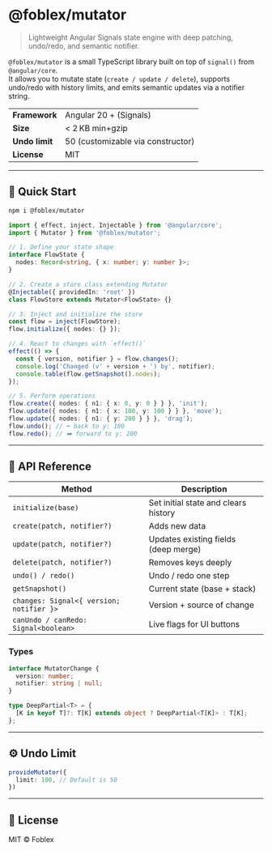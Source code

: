 # @foblex/mutator

> Lightweight Angular Signals state engine with deep patching, undo/redo, and semantic notifier.

`@foblex/mutator` is a small TypeScript library built on top of `signal()` from `@angular/core`.  
It allows you to mutate state (`create / update / delete`), supports undo/redo with history limits, and emits semantic updates via a notifier string.

|                     |                                   |
|---------------------|-----------------------------------|
| **Framework**       | Angular 20 + (Signals)            |
| **Size**            | < 2 KB min+gzip                   |
| **Undo limit**      | 50 (customizable via constructor) |
| **License**         | MIT                               |

---

## 🚀 Quick Start

```bash
npm i @foblex/mutator
```

```ts
import { effect, inject, Injectable } from '@angular/core';
import { Mutator } from '@foblex/mutator';

// 1. Define your state shape
interface FlowState {
  nodes: Record<string, { x: number; y: number }>;
}

// 2. Create a store class extending Mutator
@Injectable({ providedIn: 'root' })
class FlowStore extends Mutator<FlowState> {}

// 3. Inject and initialize the store
const flow = inject(FlowStore);
flow.initialize({ nodes: {} });

// 4. React to changes with `effect()`
effect(() => {
  const { version, notifier } = flow.changes();
  console.log('Changed (v' + version + ') by', notifier);
  console.table(flow.getSnapshot().nodes);
});

// 5. Perform operations
flow.create({ nodes: { n1: { x: 0, y: 0 } } }, 'init');
flow.update({ nodes: { n1: { x: 100, y: 100 } } }, 'move');
flow.update({ nodes: { n1: { y: 200 } } }, 'drag');
flow.undo(); // ⬅️ back to y: 100
flow.redo(); // ➡️ forward to y: 200
```

---
## 🔧 API Reference

| Method                                   | Description                                              |
|------------------------------------------|----------------------------------------------------------|
| `initialize(base)`                       | Set initial state and clears history                     |
| `create(patch, notifier?)`               | Adds new data                                            |
| `update(patch, notifier?)`               | Updates existing fields (deep merge)                     |
| `delete(patch, notifier?)`               | Removes keys deeply                                      |
| `undo() / redo()`                        | Undo / redo one step                                     |
| `getSnapshot()`                          | Current state (base + stack)                             |
| `changes: Signal<{ version; notifier }>` | Version + source of change                               |
| `canUndo / canRedo: Signal<boolean>`     | Live flags for UI buttons                                |

### Types

```ts
interface MutatorChange {
  version: number;
  notifier: string | null;
}

type DeepPartial<T> = {
  [K in keyof T]?: T[K] extends object ? DeepPartial<T[K]> : T[K];
};
```

---

## ⚙️ Undo Limit

```ts
provideMutator({
  limit: 100, // Default is 50
})
```

---

## 📄 License

MIT © Foblex
